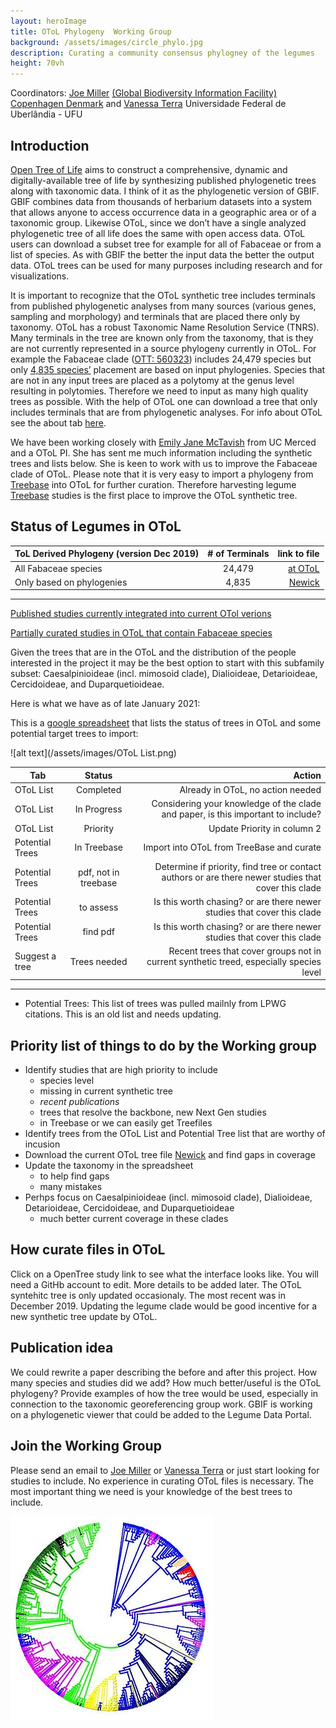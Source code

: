 ```yaml
---
layout: heroImage
title: OToL Phylogeny  Working Group
background: /assets/images/circle_phylo.jpg
description: Curating a community consensus phylogney of the legumes
height: 70vh
---
```



Coordinators: [Joe Miller](mailto:jmiller@gbif.org) [(Global Biodiversity Information Facility) Copenhagen Denmark](https://www.gbif.org) and [Vanessa Terra](mailto:vanessaterrab@gmail.com) Universidade Federal de Uberlândia - UFU

## Introduction

[Open Tree of Life](https://tree.opentreeoflife.org/about/open-tree-of-life) aims to construct a comprehensive, dynamic and digitally-available tree of life by synthesizing published phylogenetic trees along with taxonomic data. I think of it as the phylogenetic version of GBIF. GBIF combines data from thousands of herbarium datasets into a system that allows anyone to access occurrence data in a geographic area or of a taxonomic group.  Likewise OToL, since we don’t have a single analyzed phylogenetic tree of all life does the same with open access data. OToL users can download a subset tree for example for all of Fabaceae or from a list of species.   As with GBIF the better the input data the better the output data.  OToL trees can be used for many purposes including research and for visualizations.


It is important to recognize that the OToL synthetic tree includes terminals from published phylogenetic analyses from many  sources (various genes, sampling and morphology) and terminals that are placed there only by taxonomy.  OToL has a robust Taxonomic Name Resolution Service (TNRS).  Many terminals in the tree are known only from the taxonomy, that is they are not currently represented in a source phylogeny currently in OToL.   For example the Fabaceae clade ([OTT: 560323](https://tree.opentreeoflife.org/opentree/argus/ottol@560323/Fabaceae)) includes 24,479 species but only [4,835 species’](https://docs.google.com/spreadsheets/d/1YQz6F-DOdCTZneGvEfnCtMZs6nyUTmp0N7le86aYnoY/edit?usp=sharing) placement are based on input phylogenies. Species that are not in any input trees are placed as a polytomy at the genus level resulting in polytomies. Therefore we need to input as many high quality trees as possible. With the help of OToL one can download a tree that only includes terminals that are from phylogenetic analyses. For info about OToL see the about tab [here](https://tree.opentreeoflife.org/about/open-tree-of-life).

We have been working closely with [Emily Jane McTavish](mailto:ejmctavish@ucmerced.edu) from UC Merced and a OToL PI. She has sent me much information including the synthetic trees and lists below.  She is keen to work with us to improve the Fabaceae clade of OToL. Please note that it is very easy to import a phylogeny from [Treebase](https://www.treebase.org/treebase-web/home.html) into OToL for further curation.  Therefore harvesting legume [Treebase](https://www.treebase.org/treebase-web/home.html) studies is the first place to improve the OToL synthetic tree.

## Status of Legumes in OToL

| ToL Derived Phylogeny (version Dec 2019)| # of Terminals | link to file                                                                                  |
| --------------------------------------- |:--------------:| ---------------------------------------------------------------------------------------------:|
| All Fabaceae species                    | 24,479         | [at OToL](https://tree.opentreeoflife.org/opentree/argus/ottol@560323/Fabaceae)         |
| Only based on phylogenies      | 4,835          | [Newick](https://drive.google.com/file/d/1OcTQbFTuO8Heo_xAvgbc6XgBAODheWIU/view?usp=sharing)  |

--------

[Published studies currently integrated into current OTol verions](https://drive.google.com/file/d/1KUvDkieslHQF1d_S9tJO0WHRZyelsnTi/view?usp=sharing)

[Partially curated studies in OToL that contain Fabaceae species](https://drive.google.com/file/d/1KOvDi_91SLNrRDDLjKkyRf80COjxs202/view?usp=sharing)

Given the trees that are in the OToL and the distribution of the people interested in the project it may be the best option to start with this subfamily subset: Caesalpinioideae (incl. mimosoid clade), Dialioideae, Detarioideae, Cercidoideae, and Duparquetioideae.
 

Here is what we have as of late January 2021:



This is a [google spreadsheet](https://docs.google.com/spreadsheets/d/1Fvf6UJ7Q35Mu9bmmx4f2gtj7ple2N9OEEIhM4SNnuqA/edit#gid=1233710896) that lists the status of trees in OToL and some potential target trees to import:

![alt text](/assets/images/OToL List.png)

| Tab                   | Status                         | Action                                                                                              |
| --------------------- |:------------------------------:| ---------------------------------------------------------------------------------------------------:|
| OToL List             | Completed                      | Already in OToL, no action needed                                                                   |
| OToL List             | In Progress                    | Considering your knowledge of the clade and paper, is this important to include?                    |
| OToL List             | Priority                       | Update Priority in column 2                                                                         |
| Potential Trees       | In Treebase                    | Import into OToL from TreeBase and curate                                                           |
| Potential Trees       | pdf, not in treebase           | Determine if priority, find tree or contact authors or are there newer studies that cover this clade|
| Potential Trees       | to assess                      | Is this worth chasing? or are there newer studies that cover this clade                             |
| Potential Trees       | find pdf                       | Is this worth chasing? or are there newer studies that cover this clade                             |
| Suggest a tree        | Trees needed                   | Recent trees that cover groups not in current synthetic treed, especially species level             |

--------
* Potential Trees: This list of trees was pulled mailnly from LPWG citations. This is an old list and needs updating.
 
## Priority list of things to do by the Working group
* Identify studies that are high priority to include
   * species level
   * missing in current synthetic tree
   * _recent publications_
   * trees that resolve the backbone, new Next Gen studies
   * in Treebase or we can easily get Treefiles
* Identify trees from the OToL List and Potential Tree list that are worthy of incusion
* Download the current OToL tree file [Newick](https://drive.google.com/file/d/1OcTQbFTuO8Heo_xAvgbc6XgBAODheWIU/view?usp=sharing) and find gaps in coverage
* Update the taxonomy in the spreadsheet
   * to help find gaps
   * many mistakes
* Perhps focus on Caesalpinioideae (incl. mimosoid clade), Dialioideae, Detarioideae, Cercidoideae, and Duparquetioideae
   * much better current coverage in these clades


## How curate files in OToL
Click on a OpenTree study link to see what the interface looks like.  You will need a GitHb account to edit. More details to be added later. The OToL syntehitc tree is only updated occasionaly. The most recent was in December 2019. Updating the legume clade would be good incentive for a new synthetic tree update by OToL.


## Publication idea
We could rewrite a paper describing the before and after this project. How many species and studies did we add? How much better/useful is the OToL phylogeny? Provide examples of how the tree would be used, especially in connection to the taxonomic georeferencing group work.  GBIF is working on a phylogenetic viewer that could be added to the Legume Data Portal.

## Join the Working Group
Please send an email to [Joe Miller](mailto:jmiller@gbif.org) or [Vanessa Terra](mailto:vanessaterrab@gmail.com) or just start looking for studies to include.  No experience in curating OToL files is necessary.  The most important  thing we need is your knowledge of the best trees to include.



![alt text](/assets/images/circle_phylo.webp)
